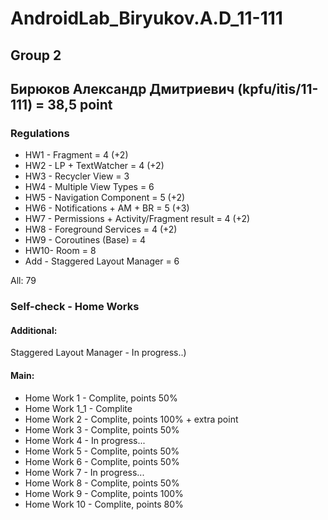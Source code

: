 # AndroidLab_Biryukov.A.D_11-111
## Group 2 

## Бирюков Александр Дмитриевич (kpfu/itis/11-111) = 38,5 point


### Regulations

* HW1 - Fragment                                = 4 (+2)
* HW2 - LP + TextWatcher                        =	4 (+2)
* HW3 - Recycler View	                          = 3
* HW4 - Multiple View Types	                    = 6
* HW5 - Navigation Component	                  = 5 (+2)
* HW6 - Notifications + AM + BR	                = 5 (+3)
* HW7 - Permissions + Activity/Fragment result	= 4 (+2)
* HW8 - Foreground Services                     =	4 (+2)
* HW9 - Coroutines (Base)	                      = 4
* HW10- Room	                                  = 8
* Add - Staggered Layout Manager                = 6

All: 79

### Self-check - Home Works

#### Additional:
Staggered Layout Manager - In progress..)

#### Main:
* Home Work 1   - Complite, points 50%
* Home Work 1_1 - Complite
* Home Work 2   - Complite, points 100% + extra point
* Home Work 3   - Complite, points 50%
* Home Work 4   - In progress...
* Home Work 5   - Complite, points 50%
* Home Work 6   - Complite, points 50%
* Home Work 7   - In progress...
* Home Work 8   - Complite, points 50%
* Home Work 9   - Complite, points 100%
* Home Work 10  - Complite, points 80%
